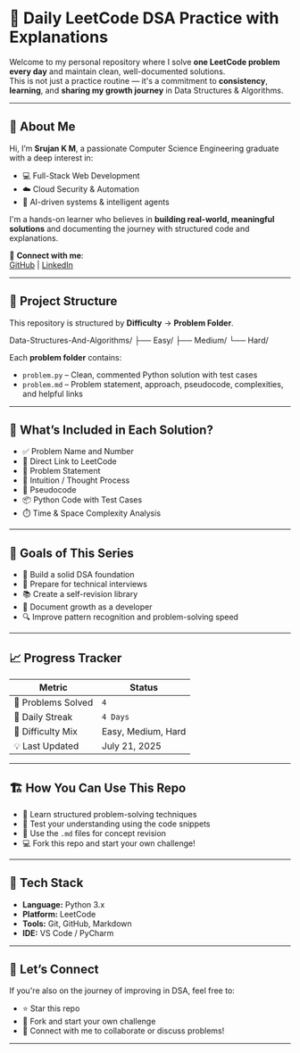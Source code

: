 # 🧠 Daily LeetCode DSA Practice with Explanations

Welcome to my personal repository where I solve **one LeetCode problem every day** and maintain clean, well-documented solutions.  
This is not just a practice routine — it's a commitment to **consistency**, **learning**, and **sharing my growth journey** in Data Structures & Algorithms.

---

## 👤 About Me

Hi, I’m **Srujan K M**, a passionate Computer Science Engineering graduate with a deep interest in:

- 💻 Full-Stack Web Development
- ☁️ Cloud Security & Automation
- 🤖 AI-driven systems & intelligent agents

I'm a hands-on learner who believes in **building real-world, meaningful solutions** and documenting the journey with structured code and explanations.

📌 **Connect with me**:  
[GitHub](https://github.com/SrujanKM) | [LinkedIn](https://linkedin.com/in/srujankm)

---

## 📂 Project Structure

This repository is structured by **Difficulty** → **Problem Folder**.

Data-Structures-And-Algorithms/
├── Easy/
├── Medium/
└── Hard/


Each **problem folder** contains:
- `problem.py` – Clean, commented Python solution with test cases
- `problem.md` – Problem statement, approach, pseudocode, complexities, and helpful links

---

## 📘 What’s Included in Each Solution?

- ✅ Problem Name and Number
- 🔗 Direct Link to LeetCode
- 📝 Problem Statement
- 🧠 Intuition / Thought Process
- 🔄 Pseudocode
- 📦 Python Code with Test Cases
- ⏱️ Time & Space Complexity Analysis

---

## 🚀 Goals of This Series

- 🧠 Build a solid DSA foundation
- 💼 Prepare for technical interviews
- 📚 Create a self-revision library
- 🌱 Document growth as a developer
- 🔍 Improve pattern recognition and problem-solving speed

---

## 📈 Progress Tracker

| Metric             | Status        |
|--------------------|----------------|
| 🔢 Problems Solved | `4`            |
| 📅 Daily Streak    | `4 Days`       |
| 🧠 Difficulty Mix  | Easy, Medium, Hard |
| 💡 Last Updated    | July 21, 2025  |

---

## 🏗️ How You Can Use This Repo

- 📖 Learn structured problem-solving techniques
- 🧪 Test your understanding using the code snippets
- 📌 Use the `.md` files for concept revision
- 💻 Fork this repo and start your own challenge!

---

## 🔧 Tech Stack

- **Language:** Python 3.x
- **Platform:** LeetCode
- **Tools:** Git, GitHub, Markdown
- **IDE:** VS Code / PyCharm

---

## 🏁 Let’s Connect

If you're also on the journey of improving in DSA, feel free to:
- ⭐ Star this repo
- 🍴 Fork and start your own challenge
- 🤝 Connect with me to collaborate or discuss problems!

---

